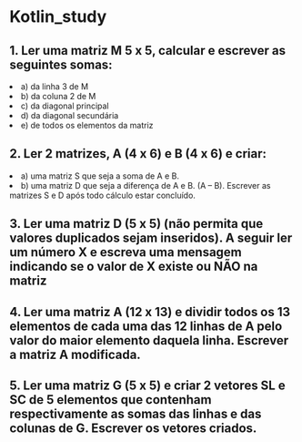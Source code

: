 # Kotlin_study
## 1. Ler uma matriz M 5 x 5, calcular e escrever as seguintes somas:
  <li> a) da linha 3 de M
  <li> b) da coluna 2 de M
  <li> c) da diagonal principal
  <li> d) da diagonal secundária
  <li> e) de todos os elementos da matriz
    
## 2. Ler 2 matrizes, A (4 x 6) e B (4 x 6) e criar:
  <li> a) uma matriz S que seja a soma de A e B.
  <li> b) uma matriz D que seja a diferença de A e B. (A – B).
Escrever as matrizes S e D após todo cálculo estar concluído.
    
## 3. Ler uma matriz D (5 x 5) (não permita que valores duplicados sejam inseridos). A seguir ler um número X e escreva uma mensagem indicando se o valor de X existe ou NÃO na matriz
    
## 4. Ler uma matriz A (12 x 13) e dividir todos os 13 elementos de cada uma das 12 linhas de A pelo valor do maior elemento daquela linha. Escrever a matriz A modificada.

## 5. Ler uma matriz G (5 x 5) e criar 2 vetores SL e SC de 5 elementos que contenham respectivamente as somas das linhas e das colunas de G. Escrever os vetores criados. 

